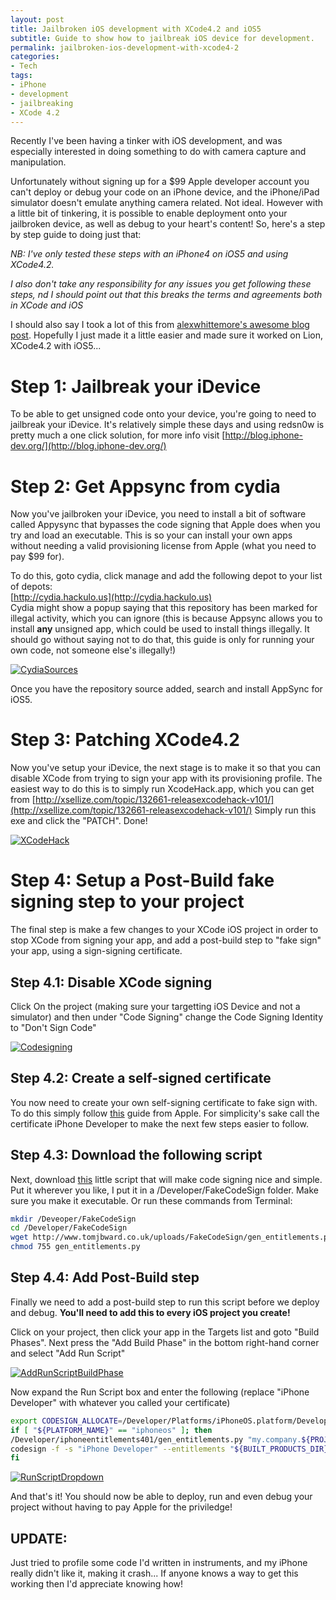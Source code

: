 ```yaml
---
layout: post
title: Jailbroken iOS development with XCode4.2 and iOS5
subtitle: Guide to show how to jailbreak iOS device for development.
permalink: jailbroken-ios-development-with-xcode4-2
categories:
- Tech
tags:
- iPhone
- development
- jailbreaking
- XCode 4.2
---
```

Recently I've been having a tinker with iOS development, and was especially interested in doing something to do with camera capture and manipulation.

Unfortunately without signing up for a $99 Apple developer account you can't deploy or debug your code on an iPhone device, and the iPhone/iPad simulator doesn't emulate anything camera related. Not ideal. However with a little bit of tinkering, it is possible to enable deployment onto your jailbroken device, as well as debug to your heart's content! So, here's a step by step guide to doing just that:

_NB: I've only tested these steps with an iPhone4 on iOS5 and using XCode4.2._

_I also don't take any responsibility for any issues you get following these steps, nd I should point out that this breaks the terms and agreements both in XCode and iOS_

I should also say I took a lot of this from [alexwhittemore's awesome blog post](http://www.alexwhittemore.com/?p=398). Hopefully I just made it a little easier and made sure it worked on Lion, XCode4.2 with iOS5...

# Step 1: Jailbreak your iDevice

To be able to get unsigned code onto your device, you're going to need to jailbreak your iDevice. It's relatively simple these days and using redsn0w is pretty much a one click solution, for more info visit [http://blog.iphone-dev.org/](http://blog.iphone-dev.org/)

# Step 2: Get Appsync from cydia

Now you've jailbroken your iDevice, you need to install a bit of software called Appysync that bypasses the code signing that Apple does when you try and load an executable. This is so your can install your own apps without needing a valid provisioning license from Apple (what you need to pay $99 for).

To do this, goto cydia, click manage and add the following depot to your list of depots:  
[http://cydia.hackulo.us](http://cydia.hackulo.us)  
Cydia might show a popup saying that this repository has been marked for illegal activity, which you can ignore (this is because Appsync allows you to install **any** unsigned app, which could be used to install things illegally. It should go without saying not to do that, this guide is only for running your own code, not someone else's illegally!)

[![](http://www.tomjbward.co.uk/wp-content/uploads/2012/01/IMG_0384-200x300.png "CydiaSources")](http://www.tomjbward.co.uk/wp-content/uploads/2012/01/IMG_0384.png)

Once you have the repository source added, search and install AppSync for iOS5.

# Step 3: Patching XCode4.2

Now you've setup your iDevice, the next stage is to make it so that you can disable XCode from trying to sign your app with its provisioning profile. The easiest way to do this is to simply run XcodeHack.app, which you can get from [http://xsellize.com/topic/132661-releasexcodehack-v101/](http://xsellize.com/topic/132661-releasexcodehack-v101/) Simply run this exe and click the "PATCH". Done!

[![](http://www.tomjbward.co.uk/wp-content/uploads/2012/01/XCodeHack-300x139.png "XCodeHack")](http://www.tomjbward.co.uk/wp-content/uploads/2012/01/XCodeHack.png)

# Step 4: Setup a Post-Build fake signing step to your project

The final step is make a few changes to your XCode iOS project in order to stop XCode from signing your app, and add a post-build step to "fake sign" your app, using a sign-signing certificate.

## Step 4.1: Disable XCode signing

Click On the project (making sure your targetting iOS Device and not a simulator) and then under "Code Signing" change the Code Signing Identity to "Don't Sign Code"

[![](http://www.tomjbward.co.uk/wp-content/uploads/2012/01/Screen-Shot-2012-01-18-at-21.57.46.png "Codesigning")](http://www.tomjbward.co.uk/wp-content/uploads/2012/01/codesigning.png)

## Step 4.2: Create a self-signed certificate

You now need to create your own self-signing certificate to fake sign with. To do this simply follow [this](http://developer.apple.com/mac/library/documentation/Security/Conceptual/CodeSigningGuide/Procedures/Procedures.html#//apple_ref/doc/uid/TP40005929-CH4-SW1) guide from Apple. For simplicity's sake call the certificate iPhone Developer to make the next few steps easier to follow.

## Step 4.3: Download the following script

Next, download [this](http://www.tomjbward.co.uk/uploads/FakeCodeSign/gen_entitlements.py) little script that will make code signing nice and simple. Put it wherever you like, I put it in a /Developer/FakeCodeSign folder. Make sure you make it executable. Or run these commands from Terminal:

```bash
mkdir /Deveoper/FakeCodeSign  
cd /Developer/FakeCodeSign  
wget http://www.tomjbward.co.uk/uploads/FakeCodeSign/gen_entitlements.py  
chmod 755 gen_entitlements.py  
```

## Step 4.4: Add Post-Build step

Finally we need to add a post-build step to run this script before we deploy and debug. **You'll need to add this to every iOS project you create!**

Click on your project, then click your app in the Targets list and goto "Build Phases". Next press the "Add Build Phase" in the bottom right-hand corner and select "Add Run Script"

[![](http://www.tomjbward.co.uk/wp-content/uploads/2012/01/AddRunScriptBuildPhase-e1326923661782.png "AddRunScriptBuildPhase")](http://www.tomjbward.co.uk/wp-content/uploads/2012/01/AddRunScriptBuildPhase-e1326923661782.png)

Now expand the Run Script box and enter the following (replace "iPhone Developer" with whatever you called your certificate)

```sh
export CODESIGN_ALLOCATE=/Developer/Platforms/iPhoneOS.platform/Developer/usr/bin/codesign_allocate  
if [ "${PLATFORM_NAME}" == "iphoneos" ]; then  
/Developer/iphoneentitlements401/gen_entitlements.py "my.company.${PROJECT_NAME}" "${BUILT_PRODUCTS_DIR}/${WRAPPER_NAME}/${PROJECT_NAME}.xcent";  
codesign -f -s "iPhone Developer" --entitlements "${BUILT_PRODUCTS_DIR}/${WRAPPER_NAME}/${PROJECT_NAME}.xcent" "${BUILT_PRODUCTS_DIR}/${WRAPPER_NAME}/"  
fi
```

[![](http://www.tomjbward.co.uk/wp-content/uploads/2012/01/RunScriptDropdown.png "RunScriptDropdown")](http://www.tomjbward.co.uk/wp-content/uploads/2012/01/RunScriptDropdown.png)

And that's it! You should now be able to deploy, run and even debug your project without having to pay Apple for the priviledge!

## UPDATE:

Just tried to profile some code I'd written in instruments, and my iPhone really didn't like it, making it crash... If anyone knows a way to get this working then I'd appreciate knowing how!
